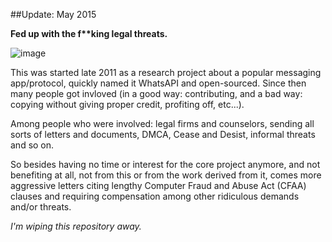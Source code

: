 ##Update: May 2015

**Fed up with the f\*\*king legal threats.**

![image](https://i.imgur.com/sxmizIy.jpg)

This was started late 2011 as a research project about a popular messaging app/protocol, quickly named it WhatsAPI and open-sourced. Since then many people got invloved (in a good way: contributing, and a bad way: copying without giving proper credit, profiting off, etc...).

Among people who were involved: legal firms and counselors, sending all sorts of letters and documents, DMCA, Cease and Desist, informal threats and so on.

So besides having no time or interest for the core project anymore, and not benefiting at all, not from this or from the work derived from it, comes more aggressive letters citing lengthy Computer Fraud and Abuse Act (CFAA) clauses and requiring compensation among other ridiculous demands and/or threats.

*I'm wiping this repository away.*